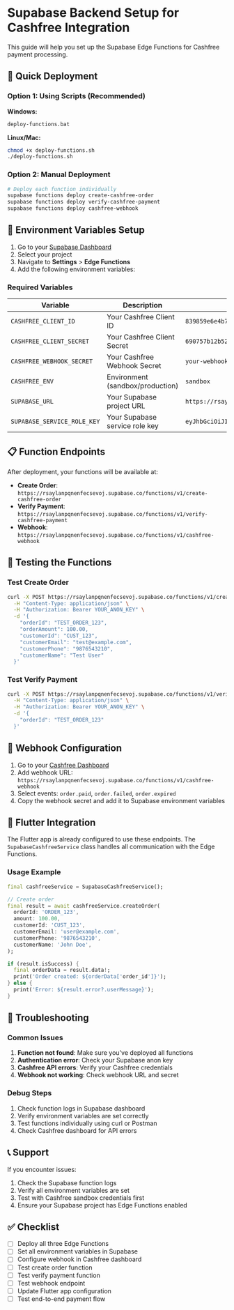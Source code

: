 # Supabase Backend Setup for Cashfree Integration

This guide will help you set up the Supabase Edge Functions for Cashfree payment processing.

## 🚀 Quick Deployment

### Option 1: Using Scripts (Recommended)

**Windows:**
```bash
deploy-functions.bat
```

**Linux/Mac:**
```bash
chmod +x deploy-functions.sh
./deploy-functions.sh
```

### Option 2: Manual Deployment

```bash
# Deploy each function individually
supabase functions deploy create-cashfree-order
supabase functions deploy verify-cashfree-payment
supabase functions deploy cashfree-webhook
```

## 🔧 Environment Variables Setup

1. Go to your [Supabase Dashboard](https://supabase.com/dashboard)
2. Select your project
3. Navigate to **Settings** > **Edge Functions**
4. Add the following environment variables:

### Required Variables

| Variable | Description | Example |
|----------|-------------|---------|
| `CASHFREE_CLIENT_ID` | Your Cashfree Client ID | `839859e6e4b7de41bdfa6044658938` |
| `CASHFREE_CLIENT_SECRET` | Your Cashfree Client Secret | `690757b12b5225ab35ef7c09d5b1be8c6544accf` |
| `CASHFREE_WEBHOOK_SECRET` | Your Cashfree Webhook Secret | `your-webhook-secret` |
| `CASHFREE_ENV` | Environment (sandbox/production) | `sandbox` |
| `SUPABASE_URL` | Your Supabase project URL | `https://rsaylanpqnenfecsevoj.supabase.co` |
| `SUPABASE_SERVICE_ROLE_KEY` | Your Supabase service role key | `eyJhbGciOiJIUzI1NiIsInR5cCI6IkpXVCJ9...` |

## 📋 Function Endpoints

After deployment, your functions will be available at:

- **Create Order**: `https://rsaylanpqnenfecsevoj.supabase.co/functions/v1/create-cashfree-order`
- **Verify Payment**: `https://rsaylanpqnenfecsevoj.supabase.co/functions/v1/verify-cashfree-payment`
- **Webhook**: `https://rsaylanpqnenfecsevoj.supabase.co/functions/v1/cashfree-webhook`

## 🧪 Testing the Functions

### Test Create Order

```bash
curl -X POST https://rsaylanpqnenfecsevoj.supabase.co/functions/v1/create-cashfree-order \
  -H "Content-Type: application/json" \
  -H "Authorization: Bearer YOUR_ANON_KEY" \
  -d '{
    "orderId": "TEST_ORDER_123",
    "orderAmount": 100.00,
    "customerId": "CUST_123",
    "customerEmail": "test@example.com",
    "customerPhone": "9876543210",
    "customerName": "Test User"
  }'
```

### Test Verify Payment

```bash
curl -X POST https://rsaylanpqnenfecsevoj.supabase.co/functions/v1/verify-cashfree-payment \
  -H "Content-Type: application/json" \
  -H "Authorization: Bearer YOUR_ANON_KEY" \
  -d '{
    "orderId": "TEST_ORDER_123"
  }'
```

## 🔗 Webhook Configuration

1. Go to your [Cashfree Dashboard](https://merchant.cashfree.com/merchant/settings/webhook)
2. Add webhook URL: `https://rsaylanpqnenfecsevoj.supabase.co/functions/v1/cashfree-webhook`
3. Select events: `order.paid`, `order.failed`, `order.expired`
4. Copy the webhook secret and add it to Supabase environment variables

## 📱 Flutter Integration

The Flutter app is already configured to use these endpoints. The `SupabaseCashfreeService` class handles all communication with the Edge Functions.

### Usage Example

```dart
final cashfreeService = SupabaseCashfreeService();

// Create order
final result = await cashfreeService.createOrder(
  orderId: 'ORDER_123',
  amount: 100.00,
  customerId: 'CUST_123',
  customerEmail: 'user@example.com',
  customerPhone: '9876543210',
  customerName: 'John Doe',
);

if (result.isSuccess) {
  final orderData = result.data!;
  print('Order created: ${orderData['order_id']}');
} else {
  print('Error: ${result.error?.userMessage}');
}
```

## 🚨 Troubleshooting

### Common Issues

1. **Function not found**: Make sure you've deployed all functions
2. **Authentication error**: Check your Supabase anon key
3. **Cashfree API errors**: Verify your Cashfree credentials
4. **Webhook not working**: Check webhook URL and secret

### Debug Steps

1. Check function logs in Supabase dashboard
2. Verify environment variables are set correctly
3. Test functions individually using curl or Postman
4. Check Cashfree dashboard for API errors

## 📞 Support

If you encounter issues:

1. Check the Supabase function logs
2. Verify all environment variables are set
3. Test with Cashfree sandbox credentials first
4. Ensure your Supabase project has Edge Functions enabled

## ✅ Checklist

- [ ] Deploy all three Edge Functions
- [ ] Set all environment variables in Supabase
- [ ] Configure webhook in Cashfree dashboard
- [ ] Test create order function
- [ ] Test verify payment function
- [ ] Test webhook endpoint
- [ ] Update Flutter app configuration
- [ ] Test end-to-end payment flow

